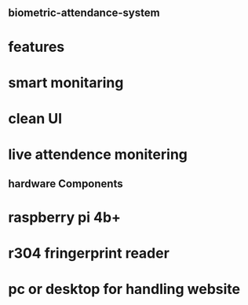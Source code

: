 ## biometric-attendance-system
# features
# smart monitaring
# clean UI
# live attendence monitering
## hardware Components
# raspberry pi 4b+
# r304 fringerprint reader
# pc or desktop for handling website
